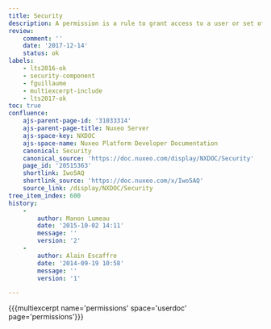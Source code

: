 ```yaml
---
title: Security
description: A permission is a rule to grant access to a user or set of users to a Nuxeo document. User has a view in the dashboard where he can see the documents on which a permission is set.
review:
    comment: ''
    date: '2017-12-14'
    status: ok
labels:
    - lts2016-ok
    - security-component
    - fguillaume
    - multiexcerpt-include
    - lts2017-ok
toc: true
confluence:
    ajs-parent-page-id: '31033314'
    ajs-parent-page-title: Nuxeo Server
    ajs-space-key: NXDOC
    ajs-space-name: Nuxeo Platform Developer Documentation
    canonical: Security
    canonical_source: 'https://doc.nuxeo.com/display/NXDOC/Security'
    page_id: '20515363'
    shortlink: Iwo5AQ
    shortlink_source: 'https://doc.nuxeo.com/x/Iwo5AQ'
    source_link: /display/NXDOC/Security
tree_item_index: 600
history:
    -
        author: Manon Lumeau
        date: '2015-10-02 14:11'
        message: ''
        version: '2'
    -
        author: Alain Escaffre
        date: '2014-09-19 10:58'
        message: ''
        version: '1'

---
```

{{{multiexcerpt name='permissions' space='userdoc' page='permissions'}}}
